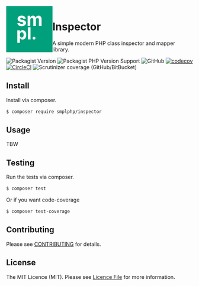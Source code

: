 <img src="smpl-logo.png" alt="SMPL" align="left">

# Inspector

A simple modern PHP class inspector and mapper library.

![Packagist Version](https://img.shields.io/packagist/v/smplphp/inspector)
![Packagist PHP Version Support](https://img.shields.io/packagist/php-v/smplphp/inspector)
![GitHub](https://img.shields.io/github/license/smplphp/inspector)
[![codecov](https://codecov.io/gh/smplphp/inspector/branch/main/graph/badge.svg?token=FHJ41NQMTA)](https://codecov.io/gh/smplphp/inspector)
[![CircleCI](https://circleci.com/gh/smplphp/inspector/tree/main.svg?style=shield)](https://circleci.com/gh/smplphp/inspector/tree/main)
![Scrutinizer coverage (GitHub/BitBucket)](https://img.shields.io/scrutinizer/coverage/g/smplphp/inspector/main)

## Install

Install via composer.

```bash
$ composer require smplphp/inspector
```

## Usage

TBW

## Testing

Run the tests via composer.

```bash
$ composer test
```

Or if you want code-coverage

```bash
$ composer test-coverage
```

## Contributing

Please see [CONTRIBUTING](CONTRIBUTING.md) for details.

## License

The MIT Licence (MIT). Please see [Licence File](https://github.com/smplphp/inspector/blob/main/LICENSE.md) for more information.